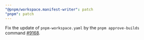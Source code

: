 ```yaml
---
"@pnpm/workspace.manifest-writer": patch
"pnpm": patch
---
```


Fix the update of `pnpm-workspace.yaml` by the `pnpm approve-builds` command [#9168](https://github.com/pnpm/pnpm/issues/9168).

